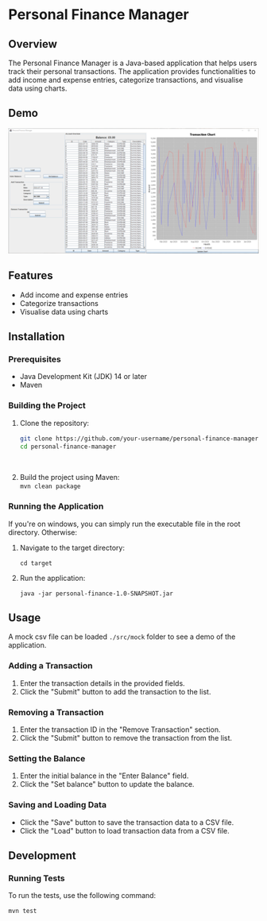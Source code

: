 # Personal Finance Manager

## Overview

The Personal Finance Manager is a Java-based application that helps users track their personal transactions. The application provides functionalities to add income and expense entries, categorize transactions, and visualise data using charts.

## Demo

<p align="center">
  <img src="src/demo_image/demo.png" alt="Demo Image" width="600">
</p>

## Features

- Add income and expense entries
- Categorize transactions
- Visualise data using charts

## Installation

### Prerequisites

- Java Development Kit (JDK) 14 or later
- Maven

### Building the Project

1. Clone the repository:

   ```sh
   git clone https://github.com/your-username/personal-finance-manager.git
   cd personal-finance-manager
   ```

<br>

2. Build the project using Maven:<br>
   `mvn clean package`

### Running the Application

If you're on windows, you can simply run the executable file in the root directory. Otherwise:

1. Navigate to the target directory:<br>

   ```
   cd target
   ```

2. Run the application:<br>
   ```
   java -jar personal-finance-1.0-SNAPSHOT.jar
   ```

## Usage

A mock csv file can be loaded `./src/mock` folder to see a demo of the application.

### Adding a Transaction

1. Enter the transaction details in the provided fields.
2. Click the "Submit" button to add the transaction to the list.

### Removing a Transaction

1. Enter the transaction ID in the "Remove Transaction" section.
2. Click the "Submit" button to remove the transaction from the list.

### Setting the Balance

1. Enter the initial balance in the "Enter Balance" field.
2. Click the "Set balance" button to update the balance.

### Saving and Loading Data

- Click the "Save" button to save the transaction data to a CSV file.
- Click the "Load" button to load transaction data from a CSV file.

## Development

### Running Tests

To run the tests, use the following command:

```sh
mvn test
```
